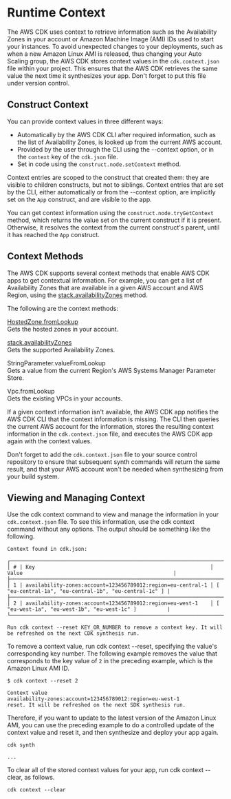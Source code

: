 # Runtime Context<a name="context"></a>

The AWS CDK uses context to retrieve information such as the Availability Zones in your account or Amazon Machine Image \(AMI\) IDs used to start your instances\. To avoid unexpected changes to your deployments, such as when a new Amazon Linux AMI is released, thus changing your Auto Scaling group, the AWS CDK stores context values in the `cdk.context.json` file within your project\. This ensures that the AWS CDK retrieves the same value the next time it synthesizes your app\. Don't forget to put this file under version control\.

## Construct Context<a name="context_construct"></a>

You can provide context values in three different ways:
+ Automatically by the AWS CDK CLI after required information, such as the list of Availability Zones, is looked up from the current AWS account\.
+ Provided by the user through the CLI using the \-\-context option, or in the `context` key of the `cdk.json` file\.
+ Set in code using the `construct.node.setContext` method\.

Context entries are scoped to the construct that created them: they are visible to children constructs, but not to siblings\. Context entries that are set by the CLI, either automatically or from the \-\-context option, are implicitly set on the `App` construct, and are visible to the app\.

You can get context information using the `construct.node.tryGetContext` method, which returns the value set on the current construct if it is present\. Otherwise, it resolves the context from the current construct's parent, until it has reached the `App` construct\.

## Context Methods<a name="context_methods"></a>

The AWS CDK supports several context methods that enable AWS CDK apps to get contextual information\. For example, you can get a list of Availability Zones that are available in a given AWS account and AWS Region, using the [stack\.availabilityZones](https://docs.aws.amazon.com/cdk/api/latest/docs/@aws-cdk_core.Stack.html#availabilityzones) method\.

The following are the context methods:

[HostedZone\.fromLookup](https://docs.aws.amazon.com/cdk/api/latest/docs/@aws-cdk_aws-route53.HostedZone.html#static-from-lookupscope-id-query)  
Gets the hosted zones in your account\.

[stack\.availabilityZones](https://docs.aws.amazon.com/cdk/api/latest/docs/@aws-cdk_core.Stack.html#availabilityzones)  
Gets the supported Availability Zones\.

StringParameter\.valueFromLookup  
Gets a value from the current Region's AWS Systems Manager Parameter Store\.

Vpc\.fromLookup  
Gets the existing VPCs in your accounts\.

If a given context information isn't available, the AWS CDK app notifies the AWS CDK CLI that the context information is missing\. The CLI then queries the current AWS account for the information, stores the resulting context information in the `cdk.context.json` file, and executes the AWS CDK app again with the context values\.

Don't forget to add the `cdk.context.json` file to your source control repository to ensure that subsequent synth commands will return the same result, and that your AWS account won't be needed when synthesizing from your build system\.

## Viewing and Managing Context<a name="context_viewing"></a>

Use the cdk context command to view and manage the information in your `cdk.context.json` file\. To see this information, use the cdk context command without any options\. The output should be something like the following\.

```
Context found in cdk.json:
      
┌───────────────────────────────────────────────────────────────────────────|
│ # | Key                                                         │ Value                                                 |
├───────────────────────────────────────────────────────────────────────────|
│ 1 | availability-zones:account=123456789012:region=eu-central-1 │ [ "eu-central-1a", "eu-central-1b", "eu-central-1c" ] |
├───────────────────────────────────────────────────────────────────────────|
│ 2 | availability-zones:account=123456789012:region=eu-west-1    │ [ "eu-west-1a", "eu-west-1b", "eu-west-1c" ]          |
└───────────────────────────────────────────────────────────────────────────|

Run cdk context --reset KEY_OR_NUMBER to remove a context key. It will be refreshed on the next CDK synthesis run.
```

To remove a context value, run cdk context \-\-reset, specifying the value's corresponding key number\. The following example removes the value that corresponds to the key value of `2` in the preceding example, which is the Amazon Linux AMI ID\.

```
$ cdk context --reset 2
```

```
Context value
availability-zones:account=123456789012:region=eu-west-1
reset. It will be refreshed on the next SDK synthesis run.
```

Therefore, if you want to update to the latest version of the Amazon Linux AMI, you can use the preceding example to do a controlled update of the context value and reset it, and then synthesize and deploy your app again\.

```
cdk synth
```

```
...
```

To clear all of the stored context values for your app, run cdk context \-\-clear, as follows\.

```
cdk context --clear
```
